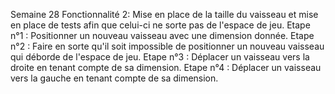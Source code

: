 Semaine 28 
Fonctionnalité 2:
Mise en place de la taille du vaisseau et mise en place de tests afin que celui-ci ne sorte pas de l'espace de jeu.
Etape n°1 : Positionner un nouveau vaisseau avec une dimension donnée.
Etape n°2 : Faire en sorte qu'il soit impossible de positionner un nouveau vaisseau qui déborde de l'espace de jeu.
Etape n°3 : Déplacer un vaisseau vers la droite en tenant compte de sa dimension.
Etape n°4 : Déplacer un vaisseau vers la gauche en tenant compte de sa dimension.
